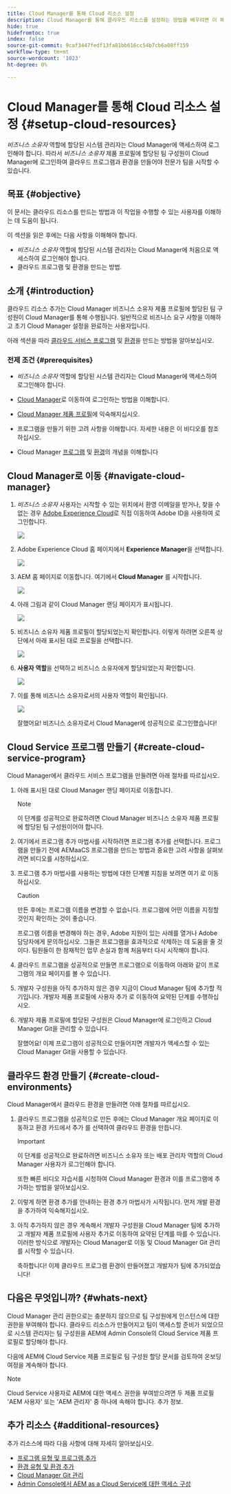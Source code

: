 ```yaml
---
title: Cloud Manager를 통해 Cloud 리소스 설정
description: Cloud Manager를 통해 클라우드 리소스를 설정하는 방법을 배우려면 이 페이지를 따르십시오
hide: true
hidefromtoc: true
index: false
source-git-commit: 9caf3447fedf13fa81bb616cc54b7cb6a08ff159
workflow-type: tm+mt
source-wordcount: '1023'
ht-degree: 0%

---
```


# Cloud Manager를 통해 Cloud 리소스 설정 {#setup-cloud-resources}

*비즈니스 소유자* 역할에 할당된 시스템 관리자는 Cloud Manager에 액세스하여 로그인해야 합니다. 따라서 *비즈니스 소유자* 제품 프로필에 할당된 팀 구성원이 Cloud Manager에 로그인하여 클라우드 프로그램과 환경을 만들어야 전문가 팀을 시작할 수 있습니다.

## 목표 {#objective}

이 문서는 클라우드 리소스를 만드는 방법과 이 작업을 수행할 수 있는 사용자를 이해하는 데 도움이 됩니다.

이 섹션을 읽은 후에는 다음 사항을 이해해야 합니다.

* *비즈니스 소유자* 역할에 할당된 시스템 관리자는 Cloud Manager에 처음으로 액세스하여 로그인해야 합니다.
* 클라우드 프로그램 및 환경을 만드는 방법.

## 소개 {#introduction}

클라우드 리소스 추가는 Cloud Manager 비즈니스 소유자 제품 프로필에 할당된 팀 구성원이 Cloud Manager를 통해 수행됩니다. 일반적으로 비즈니스 요구 사항을 이해하고 초기 Cloud Manager 설정을 완료하는 사용자입니다.

아래 섹션을 따라 [클라우드 서비스 프로그램](#create-cloud-service-program) 및 [환경](#create-cloud-environments)을 만드는 방법을 알아보십시오.

### 전제 조건 {#prerequisites}

* *비즈니스 소유자* 역할에 할당된 시스템 관리자는 Cloud Manager에 액세스하여 로그인해야 합니다.

* [Cloud Manager](https://experienceleague.adobe.com/docs/experience-manager-cloud-service/onboarding/what-is-required/navigate-to-cloud-manager.html?lang=en)로 이동하여 로그인하는 방법을 이해합니다.

* [Cloud Manager 제품 프로필](https://experienceleague.adobe.com/docs/experience-manager-cloud-service/onboarding/onboarding-concepts/aem-cs-team-product-profiles.html?lang=en#cloud-manager-product-profiles)에 익숙해지십시오.

* 프로그램을 만들기 위한 고려 사항을 이해합니다. 자세한 내용은 이 비디오를 참조하십시오.

* Cloud Manager [프로그램](https://experienceleague.adobe.com/docs/experience-manager-cloud-service/onboarding/getting-access/understand-program-types.html?lang=en) 및 [환경](https://experienceleague.adobe.com/docs/experience-manager-cloud-service/implementing/using-cloud-manager/manage-environments.html?lang=en)의 개념을 이해합니다

## Cloud Manager로 이동 {#navigate-cloud-manager}

1. *비즈니스 소유자* 사용자는 시작할 수 있는 위치에서 환영 이메일을 받거나, 찾을 수 없는 경우 [Adobe Experience Cloud](https://experience.adobe.com/#/@ccs/home)로 직접 이동하여 Adobe ID을 사용하여 로그인합니다.

   ![](/help/onboarding/onboarding-journey/assets/setup-resources1.png)

1. Adobe Experience Cloud 홈 페이지에서 **Experience Manager**&#x200B;을 선택합니다.

   ![](/help/onboarding/onboarding-journey/assets/setup-resources2.png)

1. AEM 홈 페이지로 이동합니다. 여기에서 **Cloud Manager** 를 시작합니다.

   ![](/help/onboarding/onboarding-journey/assets/setup-resources3.png)

1. 아래 그림과 같이 Cloud Manager 랜딩 페이지가 표시됩니다.

   ![](/help/onboarding/onboarding-journey/assets/setup-resources4.png)

1. 비즈니스 소유자 제품 프로필이 할당되었는지 확인합니다. 이렇게 하려면 오른쪽 상단에서 아래 표시된 대로 프로필을 선택합니다.

   ![](/help/onboarding/onboarding-journey/assets/setup-resources5.png)

1. **사용자 역할**&#x200B;을 선택하고 비즈니스 소유자에게 할당되었는지 확인합니다.

   ![](/help/onboarding/onboarding-journey/assets/setup-resources6.png)

1. 이를 통해 비즈니스 소유자로서의 사용자 역할이 확인됩니다.

   ![](/help/onboarding/onboarding-journey/assets/setup-resources7.png)

   잘했어요! 비즈니스 소유자로서 Cloud Manager에 성공적으로 로그인했습니다!

## Cloud Service 프로그램 만들기 {#create-cloud-service-program}

Cloud Manager에서 클라우드 서비스 프로그램을 만들려면 아래 절차를 따르십시오.

1. 아래 표시된 대로 Cloud Manager 랜딩 페이지로 이동합니다.

   >[!NOTE]
   >이 단계를 성공적으로 완료하려면 Cloud Manager 비즈니스 소유자 제품 프로필에 할당된 팀 구성원이어야 합니다.

1. 여기에서 프로그램 추가 마법사를 시작하려면 프로그램 추가를 선택합니다. 프로그램을 만들기 전에 AEMaaCS 프로그램을 만드는 방법과 중요한 고려 사항을 살펴보려면 비디오를 시청하십시오.

1. 프로그램 추가 마법사를 사용하는 방법에 대한 단계별 지침을 보려면 여기 로 이동하십시오.

   >[!CAUTION]
   >만든 후에는 프로그램 이름을 변경할 수 없습니다. 프로그램에 어떤 이름을 지정할 것인지 확인하는 것이 좋습니다.

   프로그램 이름을 변경해야 하는 경우, Adobe 지원이 있는 사례를 열거나 Adobe 담당자에게 문의하십시오. 그들은 프로그램을 효과적으로 삭제하는 데 도움을 줄 것이다. 팀원들이 한 잠재적인 업무 손실과 함께 처음부터 다시 시작해야 합니다.

1. 클라우드 프로그램을 성공적으로 만들면 프로그램으로 이동하여 아래와 같이 프로그램의 개요 페이지를 볼 수 있습니다.

1. 개발자 구성원을 아직 추가하지 않은 경우 지금이 Cloud Manager 팀에 추가할 적기입니다. 개발자 제품 프로필에 사용자 추가 로 이동하여 요약된 단계를 수행하십시오.

1. 개발자 제품 프로필에 할당된 구성원은 Cloud Manager에 로그인하고 Cloud Manager Git을 관리할 수 있습니다.


   잘했어요! 이제 프로그램이 성공적으로 만들어지면 개발자가 액세스할 수 있는 Cloud Manager Git을 사용할 수 있습니다.


## 클라우드 환경 만들기 {#create-cloud-environments}

Cloud Manager에서 클라우드 환경을 만들려면 아래 절차를 따르십시오.

1. 클라우드 프로그램을 성공적으로 만든 후에는 Cloud Manager 개요 페이지로 이동하고 환경 카드에서 추가 를 선택하여 클라우드 환경을 만듭니다.

   >[!IMPORTANT]
   >이 단계를 성공적으로 완료하려면 비즈니스 소유자 또는 배포 관리자 역할의 Cloud Manager 사용자가 로그인해야 합니다.

   또한 빠른 비디오 자습서를 시청하여 Cloud Manager 환경과 이를 프로그램에 추가하는 방법을 알아보십시오.

1. 이렇게 하면 환경 추가를 안내하는 환경 추가 마법사가 시작됩니다. 먼저 개발 환경을 추가하여 익숙해지십시오.

1. 아직 추가하지 않은 경우 계속해서 개발자 구성원을 Cloud Manager 팀에 추가하고 개발자 제품 프로필에 사용자 추가로 이동하여 요약된 단계를 따를 수 있습니다. 이러한 방식으로 개발자는 Cloud Manager로 이동 및 Cloud Manager Git 관리를 시작할 수 있습니다.


   축하합니다! 이제 클라우드 프로그램 환경이 만들어졌고 개발자가 팀에 추가되었습니다!

## 다음은 무엇입니까? {#whats-next}

Cloud Manager 관리 권한으로는 충분하지 않으므로 팀 구성원에게 인스턴스에 대한 권한을 부여해야 합니다. 클라우드 리소스가 만들어지고 팀이 액세스할 준비가 되었으므로 시스템 관리자는 팀 구성원을 AEM에 Admin Console의 Cloud Service 제품 프로필로 할당해야 합니다.

다음에 AEM에 Cloud Service 제품 프로필로 팀 구성원 할당 문서를 검토하여 온보딩 여정을 계속해야 합니다.

>[!NOTE]
>Cloud Service 사용자로 AEM에 대한 액세스 권한을 부여받으려면 두 제품 프로필 &#39;AEM 사용자&#39; 또는 &#39;AEM 관리자&#39; 중 하나에 속해야 합니다. 추가 정보.

## 추가 리소스 {#additional-resources}

추가 리소스에 따라 다음 사항에 대해 자세히 알아보십시오.

* [프로그램 유형 및 프로그램 추가](https://experienceleague.adobe.com/docs/experience-manager-learn/cloud-service/cloud-manager/programs.html?lang=en)
* [환경 유형 및 환경 추가](https://experienceleague.adobe.com/docs/experience-manager-learn/cloud-service/cloud-manager/environments.html?lang=en)
* [Cloud Manager Git 관리](https://experienceleague.adobe.com/docs/experience-manager-cloud-service/implementing/managing-code/accessing-git.html?lang=en)
* [Admin Console에서 AEM as a Cloud Service에 대한 액세스 구성](https://experienceleague.adobe.com/docs/experience-manager-learn/cloud-service/accessing/overview.html?lang=en#adobe-ims-users)
